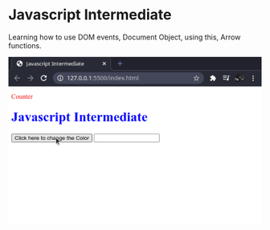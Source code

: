 # Javascript Intermediate

Learning how to use DOM events, Document Object, using this, Arrow functions.


![ScreenShot](https://raw.githubusercontent.com/danielofaustino/jsintermediate/master/screenshot/screenrecorder.gif)